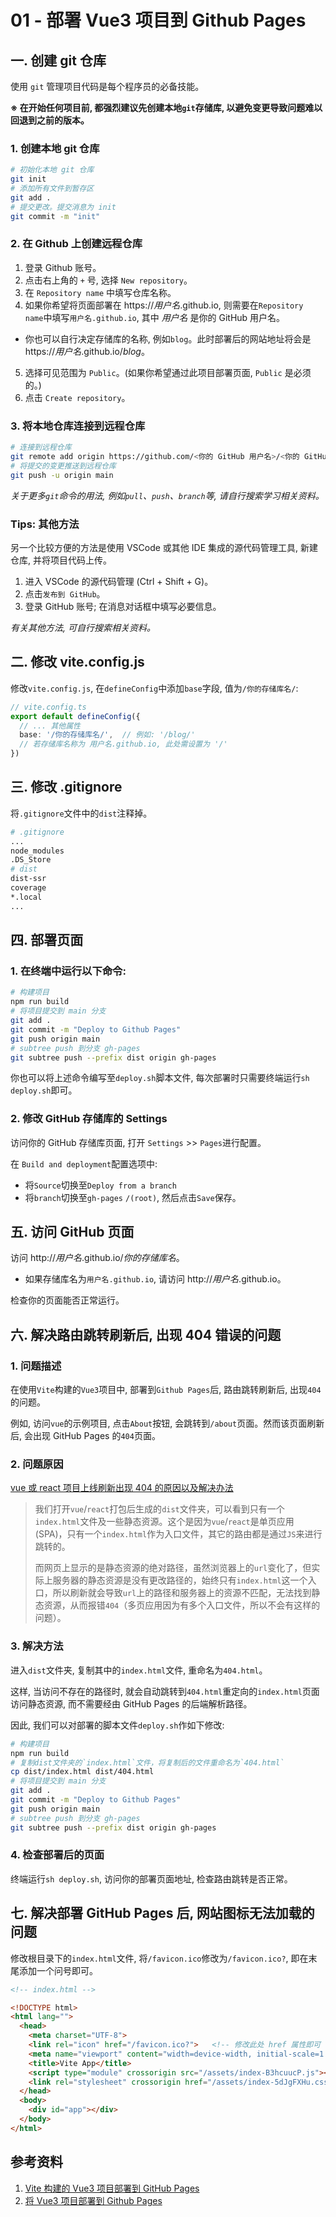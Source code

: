 # 01 - 部署 Vue3 项目到 Github Pages

## 一. 创建 git 仓库
使用 `git` 管理项目代码是每个程序员的必备技能。

**※ 在开始任何项目前, 都强烈建议先创建本地`git`存储库, 以避免变更导致问题难以回退到之前的版本。**

### 1. 创建本地 git 仓库
```bash
# 初始化本地 git 仓库
git init
# 添加所有文件到暂存区
git add .
# 提交更改。提交消息为 init
git commit -m "init"
```
### 2. 在 Github 上创建远程仓库
   1. 登录 Github 账号。
   2. 点击右上角的 `+` 号, 选择 `New repository`。
   3. 在 `Repository name` 中填写仓库名称。
   4. 如果你希望将页面部署在 https://*用户名*.github.io, 则需要在`Repository name`中填写`用户名.github.io`, 其中 *用户名* 是你的 GitHub 用户名。
   - 你也可以自行决定存储库的名称, 例如`blog`。此时部署后的网站地址将会是 https://*用户名*.github.io/*blog*。
   5. 选择可见范围为 `Public`。(如果你希望通过此项目部署页面, `Public` 是必须的。)
   6. 点击 `Create repository`。

### 3. 将本地仓库连接到远程仓库 
```bash
# 连接到远程仓库
git remote add origin https://github.com/<你的 GitHub 用户名>/<你的 GitHub 存储库名>.git
# 将提交的变更推送到远程仓库
git push -u origin main
```
*关于更多`git`命令的用法, 例如`pull`、`push`、`branch`等, 请自行搜索学习相关资料。*

### Tips: 其他方法
另一个比较方便的方法是使用 VSCode 或其他 IDE 集成的源代码管理工具, 新建仓库, 并将项目代码上传。
1. 进入 VSCode 的源代码管理 (Ctrl + Shift + G)。
2. 点击`发布到 GitHub`。
3. 登录 GitHub 账号; 在消息对话框中填写必要信息。

*有关其他方法, 可自行搜索相关资料。*

## 二. 修改 vite.config.js
修改`vite.config.js`, 在`defineConfig`中添加`base`字段, 值为`/你的存储库名/`:
```ts
// vite.config.ts
export default defineConfig({
  // ... 其他属性
  base: '/你的存储库名/',  // 例如: '/blog/'
  // 若存储库名称为 用户名.github.io, 此处需设置为 '/'
})
```
## 三. 修改 .gitignore
将`.gitignore`文件中的`dist`注释掉。
```bash
# .gitignore
...
node_modules
.DS_Store
# dist
dist-ssr
coverage
*.local
...
```

## 四. 部署页面
### 1. 在终端中运行以下命令:
   ```bash
   # 构建项目
   npm run build
   # 将项目提交到 main 分支
   git add .
   git commit -m "Deploy to Github Pages"
   git push origin main
   # subtree push 到分支 gh-pages
   git subtree push --prefix dist origin gh-pages
   ```
   你也可以将上述命令编写至`deploy.sh`脚本文件, 每次部署时只需要终端运行`sh deploy.sh`即可。
### 2. 修改 GitHub 存储库的 Settings
访问你的 GitHub 存储库页面, 打开 `Settings` >> `Pages`进行配置。

在 `Build and deployment`配置选项中:
   - 将`Source`切换至`Deploy from a branch`
   - 将`branch`切换至`gh-pages` `/(root)`, 然后点击`Save`保存。

## 五. 访问 GitHub 页面
访问 http://*用户名*.github.io/*你的存储库名*。
- 如果存储库名为`用户名.github.io`, 请访问 http://*用户名*.github.io。

检查你的页面能否正常运行。

## 六. 解决路由跳转刷新后, 出现 404 错误的问题

### 1. 问题描述
在使用`Vite`构建的`Vue3`项目中, 部署到`Github Pages`后, 路由跳转刷新后, 出现`404`的问题。

例如, 访问`vue`的示例项目, 点击`About`按钮, 会跳转到`/about`页面。然而该页面刷新后, 会出现 GitHub Pages 的`404`页面。

### 2. 问题原因

[vue 或 react 项目上线刷新出现 404 的原因以及解决办法](https://blog.csdn.net/weixin_42299708/article/details/132055098)

>我们打开`vue`/`react`打包后生成的`dist`文件夹，可以看到只有一个`index.html`文件及一些静态资源。这个是因为`vue`/`react`是单页应用(SPA)，只有一个`index.html`作为入口文件，其它的路由都是通过`JS`来进行跳转的。
>
>而网页上显示的是静态资源的绝对路径，虽然浏览器上的`url`变化了，但实际上服务器的静态资源是没有更改路径的，始终只有`index.html`这一个入口，所以刷新就会导致`url`上的路径和服务器上的资源不匹配，无法找到静态资源，从而报错`404`（多页应用因为有多个入口文件，所以不会有这样的问题）。

### 3. 解决方法
进入`dist`文件夹, 复制其中的`index.html`文件, 重命名为`404.html`。

这样, 当访问不存在的路径时, 就会自动跳转到`404.html`重定向的`index.html`页面访问静态资源, 而不需要经由 GitHub Pages 的后端解析路径。

因此, 我们可以对部署的脚本文件`deploy.sh`作如下修改:
```bash
# 构建项目
npm run build
# 复制dist文件夹的`index.html`文件，将复制后的文件重命名为`404.html`
cp dist/index.html dist/404.html
# 将项目提交到 main 分支
git add .
git commit -m "Deploy to Github Pages"
git push origin main
# subtree push 到分支 gh-pages
git subtree push --prefix dist origin gh-pages
```

### 4. 检查部署后的页面
终端运行`sh deploy.sh`, 访问你的部署页面地址, 检查路由跳转是否正常。

## 七. 解决部署 GitHub Pages 后, 网站图标无法加载的问题

修改根目录下的`index.html`文件, 将`/favicon.ico`修改为`/favicon.ico?`, 即在末尾添加一个问号即可。

```html
<!-- index.html -->

<!DOCTYPE html>
<html lang="">
  <head>
    <meta charset="UTF-8">
    <link rel="icon" href="/favicon.ico?">   <!-- 修改此处 href 属性即可 -->
    <meta name="viewport" content="width=device-width, initial-scale=1.0">
    <title>Vite App</title>
    <script type="module" crossorigin src="/assets/index-B3hcuucP.js"></script>
    <link rel="stylesheet" crossorigin href="/assets/index-5dJgFXHu.css">
  </head>
  <body>
    <div id="app"></div>
  </body>
</html>
```

## 参考资料
1. [Vite 构建的 Vue3 项目部署到 GitHub Pages](https://zhuanlan.zhihu.com/p/686733060)
2. [将 Vue3 项目部署到 Github Pages](https://www.jianshu.com/p/1dabc3f7d6d0)